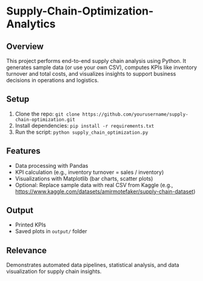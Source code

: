 # Supply-Chain-Optimization-Analytics
## Overview
This project performs end-to-end supply chain analysis using Python. It generates sample data (or use your own CSV), computes KPIs like inventory turnover and total costs, and visualizes insights to support business decisions in operations and logistics.

## Setup
1. Clone the repo: `git clone https://github.com/yourusername/supply-chain-optimization.git`
2. Install dependencies: `pip install -r requirements.txt`
3. Run the script: `python supply_chain_optimization.py`

## Features
- Data processing with Pandas
- KPI calculation (e.g., inventory turnover = sales / inventory)
- Visualizations with Matplotlib (bar charts, scatter plots)
- Optional: Replace sample data with real CSV from Kaggle (e.g., https://www.kaggle.com/datasets/amirmotefaker/supply-chain-dataset)

## Output
- Printed KPIs
- Saved plots in `output/` folder

## Relevance
Demonstrates automated data pipelines, statistical analysis, and data visualization for supply chain insights.
